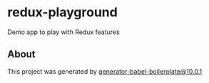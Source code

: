 # redux-playground

Demo app to play with Redux features

## About

This project was generated by generator-babel-boilerplate@10.0.1
